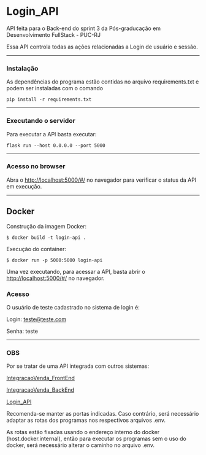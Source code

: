 # Login_API

API feita para o Back-end do sprint 3 da Pós-graducação em Desenvolvimento FullStack - PUC-RJ

Essa API controla todas as ações relacionadas a Login de usuário e sessão.

---
### Instalação

As dependências do programa estão contidas no arquivo requirements.txt e podem ser instaladas com o comando

```
pip install -r requirements.txt
```

---
### Executando o servidor


Para executar a API basta executar:

```
flask run --host 0.0.0.0 --port 5000
```
---
### Acesso no browser

Abra o [http://localhost:5000/#/](http://localhost:5000/#/) no navegador para verificar o status da API em execução.

---
## Docker

Construção da imagem Docker:

```
$ docker build -t login-api .
```
Execução do container:

```
$ docker run -p 5000:5000 login-api
```

Uma vez executando, para acessar a API, basta abrir o [http://localhost:5000/#/](http://localhost:5000/#/) no navegador.

### Acesso
O usuário de teste cadastrado no sistema de login é:

Login: teste@teste.com

Senha: teste 

---
### OBS

Por se tratar de uma API integrada com outros sistemas:

[IntegracaoVenda_FrontEnd](https://github.com/glgaspar/IntegracaoVenda_FrontEnd.git)

[IntegracaoVenda_BackEnd](https://github.com/glgaspar/IntegracaoVenda_BackEnd.git)

[Login_API](https://github.com/glgaspar/Login_API.git)

Recomenda-se manter as portas indicadas. Caso contrário, será necessário adaptar as rotas dos programas nos respectivos arquivos .env.

As rotas estão fixadas usando o endereço interno do docker (host.docker.internal), então para executar os programas sem o uso do docker, será necessário alterar o caminho no arquivo .env.
